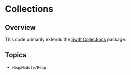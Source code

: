 # Collections

## Overview

This code primarily extends the [Swift Collections](https://github.com/apple/swift-collections) package.

## Topics

- ``HeapModule/Heap``
